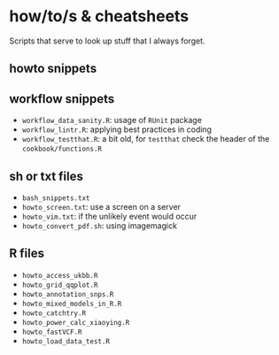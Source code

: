 # how/to/s & cheatsheets

Scripts that serve to look up stuff that I always forget.


## howto snippets


## workflow snippets
- `workflow_data_sanity.R`: usage of `RUnit` package
- `workflow_lintr.R`: applying best practices in coding
- `workflow_testthat.R`: a bit old, for `testthat` check the header of the `cookbook/functions.R`

## sh or txt files
- `bash_snippets.txt` 
- `howto_screen.txt`: use a screen on a server
- `howto_vim.txt`: if the unlikely event would occur
- `howto_convert_pdf.sh`: using imagemagick

## R files
- `howto_access_ukbb.R`	 
- `howto_grid_qqplot.R`
- `howto_annotation_snps.R`  
- `howto_mixed_models_in_R.R`    
- `howto_catchtry.R` 
- `howto_power_calc_xiaoying.R`  
- `howto_fastVCF.R`		 
- `howto_load_data_test.R`
